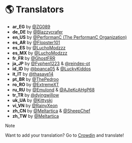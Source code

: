 # 🌎 Translators
- **ar_EG** by [@ZG089](https://github.com/ZG089)
- **de_DE** by [@Blazzycrafer](https://github.com/Blazzycrafter)
- **en_US** by [@PerformanC (The PerformanC Organization)](https://github.com/PerformanC)
- **es_AR** by [@Flopster101](https://github.com/Flopster101)
- **es_ES** by [@LuchoModzzz](https://github.com/Lxchoooo)
- **es_MX** by [@LuchoModzzz](https://github.com/Lxchoooo)
- **fr_FR** by [@GhostFRR](https://github.com/GhostFRR)
- **ja_JP** by [@Fyphen1223](https://github.com/Fyphen1223) & [@reindex-ot](https://github.com/reindex-ot) 
- **id_ID** by [@bpanca05](https://github.com/bpanca05) & [@LuckyKiddos](https://github.com/GuitarHeroStyles)
- **it_IT** by [@thasave14](https://github.com/thasave14)
- **pt_BR** by [@ThePedroo](https://github.com/ThePedroo)
- **ro_RO** by [@ExtremeXT](https://github.com/ExtremeXT)
- **ru_RU** by [@Emulond](https://github.com/Emulond) & [@AJleKcAHgP68](https://github.com/AJleKcAHgP68)
- **tr_TR** by [@dyingwillow](https://github.com/dyingwillow)
- **uk_UA** by [@Kittyskj](https://github.com/Kittyskj)
- **vi_VN** by [@RainyXeon](https://github.com/RainyXeon)
- **zh_CN** by [@Meltartica](https://github.com/Meltartica) & [@SheepChef](https://github.com/SheepChef)
- **zh_TW** by [@Meltartica](https://github.com/Meltartica)

> [!NOTE]
> Want to add your translation? Go to [Crowdin](https://crowdin.com/project/rezygisk) and translate!
